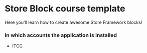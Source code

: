 # Store Block course template

Here you'll learn how to create awesome Store Framework blocks!

### In which accounts the application is installed 

- ITCC